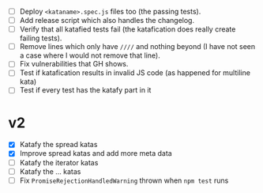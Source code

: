- [ ] Deploy `<kataname>.spec.js` files too (the passing tests).
- [ ] Add release script which also handles the changelog.
- [ ] Verify that all katafied tests fail (the katafication does really create failing tests).
- [ ] Remove lines which only have `////` and nothing beyond (I have not seen a case where I would not remove that line).
- [ ] Fix vulnerabilities that GH shows.
- [ ] Test if katafication results in invalid JS code (as happened for multiline kata)
- [ ] Test if every test has the katafy part in it

# v2

- [x] Katafy the spread katas
- [x] Improve spread katas and add more meta data
- [ ] Katafy the iterator katas
- [ ] Katafy the ... katas
- [ ] Fix `PromiseRejectionHandledWarning` thrown when `npm test` runs
